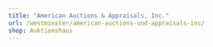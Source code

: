 ```yaml
---
title: "American Auctions & Appraisals, Inc."
url: /westminster/american-auctions-und-appraisals-inc/
shop: Auktionshaus
---
```

